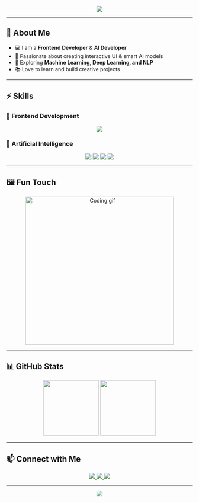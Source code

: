 <!-- Profile Banner -->
<p align="center">
  <img src="https://capsule-render.vercel.app/api?type=waving&color=0:0f2027,100:2c5364&height=200&section=header&text=Hey%20there!%20I'm%20Waqas%20Khan%20👋&fontSize=40&fontColor=ffffff&animation=twinkling"/>
</p>

---

## 🌟 About Me  
- 💻 I am a **Frontend Developer** & **AI Developer**  
- 🎨 Passionate about creating interactive UI & smart AI models  
- 🚀 Exploring **Machine Learning, Deep Learning, and NLP**  
- 📚 Love to learn and build creative projects  

---

## ⚡ Skills  

### 🎨 Frontend Development  
<p align="center">
  <img src="https://skillicons.dev/icons?i=html,css,js,react,bootstrap" />
</p>

### 🤖 Artificial Intelligence  
<p align="center">
  <img src="https://skillicons.dev/icons?i=python" />
  <img src="https://img.shields.io/badge/Machine%20Learning-%F0%9F%A4%96-blue?style=for-the-badge" />
  <img src="https://img.shields.io/badge/Deep%20Learning-%F0%9F%94%A5-orange?style=for-the-badge" />
  <img src="https://img.shields.io/badge/NLP-%F0%9F%93%96-yellow?style=for-the-badge" />
</p>

---

## 🖼️ Fun Touch  
<p align="center">
  <img src="https://media.giphy.com/media/qgQUggAC3Pfv687qPC/giphy.gif" width="400" alt="Coding gif">
</p>

---

## 📊 GitHub Stats  
<p align="center">
  <img src="https://github-readme-stats.vercel.app/api?username=waqaskhan&show_icons=true&theme=tokyonight" height="150"/>
  <img src="https://github-readme-streak-stats.herokuapp.com/?user=waqaskhan&theme=tokyonight" height="150"/>
</p>

---

## 📫 Connect with Me  
<p align="center">
  <a href="waqaskhan818286@gmail.com" target="_blank">
    <img src="https://img.shields.io/badge/LinkedIn-blue?logo=linkedin&logoColor=white&style=for-the-badge"/>
  </a>
  <a href="mailto:waqaskhan818286@gmail.com">
    <img src="https://img.shields.io/badge/Email-red?logo=gmail&logoColor=white&style=for-the-badge"/>
  </a>
  <a href="waqaskhan818286@gmail.com">
    <img src="https://img.shields.io/badge/GitHub-000?logo=github&logoColor=white&style=for-the-badge"/>
  </a>
</p>

---

<p align="center">
  <img src="https://capsule-render.vercel.app/api?type=waving&color=0:2c5364,100:0f2027&height=120&section=footer"/>
</p>

